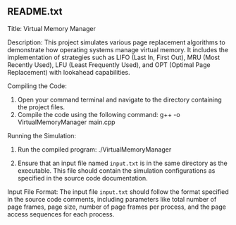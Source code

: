 README.txt
----------

Title: Virtual Memory Manager

Description:
This project simulates various page replacement algorithms to demonstrate how operating systems manage virtual memory. It includes the implementation of strategies such as LIFO (Last In, First Out), MRU (Most Recently Used), LFU (Least Frequently Used), and OPT (Optimal Page Replacement) with lookahead capabilities.

Compiling the Code:
1. Open your command terminal and navigate to the directory containing the project files.
2. Compile the code using the following command:
g++ -o VirtualMemoryManager main.cpp

Running the Simulation:
1. Run the compiled program:
./VirtualMemoryManager

2. Ensure that an input file named `input.txt` is in the same directory as the executable. This file should contain the simulation configurations as specified in the source code documentation.

Input File Format:
The input file `input.txt` should follow the format specified in the source code comments, including parameters like total number of page frames, page size, number of page frames per process, and the page access sequences for each process.
